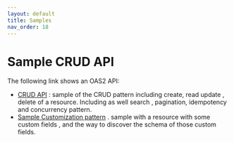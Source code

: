 ```yaml
---
layout: default
title: Samples
nav_order: 18
---
```

# Sample CRUD API

The following link shows an OAS2 API: 

-   [CRUD API](https://github.com/fusionfabric/open-api-standard/blob/main/pagination-sample.yml) : sample of the CRUD pattern including create, read update , delete of a resource. Including as well search , pagination, idempotency and concurrency pattern.   
-   [Sample Customization pattern](https://github.com/fusionfabric/open-api-standard/blob/main/customization-sample.yml) . sample with a resource with some custom fields , and the way to discover the schema of those custom fields. 
